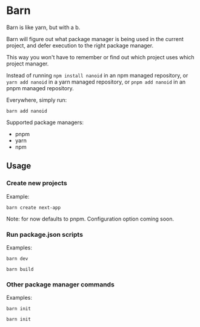 # Barn

Barn is like yarn, but with a b.

Barn will figure out what package manager is being used in the current project, and defer execution to the right package manager.

This way you won't have to remember or find out which project uses which project manager.

Instead of running `npm install nanoid` in an npm managed repository, or `yarn add nanoid` in a yarn managed repository, or `pnpm add nanoid` in an pnpm managed repository.

Everywhere, simply run:

```
barn add nanoid
```

Supported package managers:

- pnpm
- yarn
- npm

## Usage

### Create new projects

Example:

```
barn create next-app
```

Note: for now defaults to pnpm. Configuration option coming soon.

### Run package.json scripts

Examples:

```
barn dev
```

```
barn build
```

### Other package manager commands

Examples:

```
barn init
```

```
barn init
```
